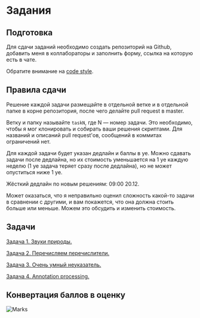 Задания
========

## Подготовка

Для сдачи заданий необходимо создать репозиторий на Github, добавить меня в коллабораторы и заполнить форму, ссылка на которую есть в чате.

Обратите внимание на [code style](https://github.com/raid-7/mipt-metaprogramming-2020/blob/master/codestyle.md).

## Правила сдачи

Решение каждой задачи размещайте в отдельной ветке и в отдельной папке в корне репозитория, после чего делайте pull request в master.

Ветку и папку называйте `taskN`, где N &mdash; номер задачи. Это необходимо, чтобы я мог клонировать и собирать ваши решения скриптами. Для названий и описаний pull request'ов, сообщений в коммитах ограничений нет.

Для каждой задачи будет указан дедлайн и баллы в уе. Можно сдавать задачи после дедлайна, но их стоимость уменьшается на 1 уе каждую неделю (1 уе задача теряет сразу после дедлайна), но не может опуститься ниже 1 уе.

Жёсткий дедлайн по новым решениям: 09:00 20.12.

Может оказаться, что я неправильно оценил сложность какой-то задачи в сравнении с другими, и вам покажется, что она должна стоить больше или меньше. Можем это обсудить и изменить стоимость.

## Задачи

[Задача 1. Звуки природы.](https://github.com/raid-7/mipt-metaprogramming-2020/blob/master/tasks/task1.md)

[Задача 2. Перечисляем перечислители.](https://github.com/raid-7/mipt-metaprogramming-2020/blob/master/tasks/task2.md)

[Задача 3. Очень умный неуказатель.](https://github.com/raid-7/mipt-metaprogramming-2020/blob/master/tasks/task3.md)

[Задача 4. Annotation processing.](https://github.com/raid-7/mipt-metaprogramming-2020/blob/master/tasks/task4.md)

## Конвертация баллов в оценку

![Marks](https://github.com/raid-7/mipt-metaprogramming-2020/blob/master/tasks/marks.png)